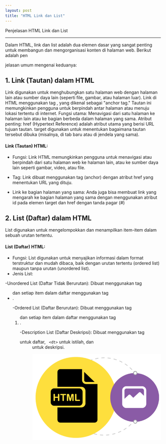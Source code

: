 ```yaml
---
layout: post
title: "HTML Link dan List"
---
```


Penjelasan HTML Link dan List

---

Dalam HTML, link dan list adalah dua elemen dasar yang sangat penting untuk membangun dan mengorganisasi konten di halaman web. Berikut adalah pen

jelasan umum mengenai keduanya:

## 1. Link (Tautan) dalam HTML
Link digunakan untuk menghubungkan satu halaman web dengan halaman lain atau sumber daya lain (seperti file, gambar, atau halaman luar). Link di HTML menggunakan tag <a>, yang dikenal sebagai "anchor tag." Tautan ini memungkinkan pengguna untuk berpindah antar halaman atau menuju lokasi tertentu di internet.
Fungsi utama: Menavigasi dari satu halaman ke halaman lain atau ke bagian berbeda dalam halaman yang sama.
Atribut penting:
href (Hypertext Reference) adalah atribut utama yang berisi URL tujuan tautan.
target digunakan untuk menentukan bagaimana tautan tersebut dibuka (misalnya, di tab baru atau di jendela yang sama).

#### Link (Tautan) HTML:
* Fungsi: Link HTML memungkinkan pengguna untuk menavigasi atau berpindah dari satu halaman web ke halaman lain, atau ke sumber daya lain seperti gambar, video, atau file. 

* Tag: Link dibuat menggunakan tag <a> (anchor) dengan atribut href yang menentukan URL yang dituju.  

* Link ke bagian halaman yang sama: Anda juga bisa membuat link yang mengarah ke bagian halaman yang sama dengan menggunakan atribut id pada elemen target dan href dengan tanda pagar (#)

## 2. List (Daftar) dalam HTML
List digunakan untuk mengelompokkan dan menampilkan item-item dalam sebuah urutan tertentu. 

#### List (Daftar) HTML:
* Fungsi:
List digunakan untuk menyajikan informasi dalam format terstruktur dan mudah dibaca, baik dengan urutan tertentu (ordered list) maupun tanpa urutan (unordered list). 
* Jenis List:

-Unordered List (Daftar Tidak Berurutan): Dibuat menggunakan tag <ul> dan setiap item dalam daftar menggunakan tag <li>. 

-Ordered List (Daftar Berurutan): Dibuat menggunakan tag <ol> dan setiap item dalam daftar menggunakan tag <li>.
          
-Description List (Daftar Deskripsi): Dibuat menggunakan tag <dl> untuk daftar, ` <dt>` untuk istilah, dan <dd> untuk deskripsi. 



![HTML Link dan List](/assets/image/gambar_html%20image.png)